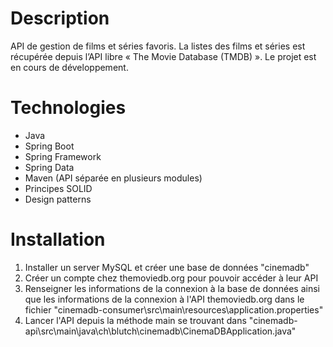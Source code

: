# Description
API de gestion de films et séries favoris. La listes des films et séries est récupérée depuis l’API libre « The Movie Database (TMDB) ». Le projet est en cours de développement.

# Technologies
* Java
* Spring Boot
* Spring Framework
* Spring Data
* Maven (API séparée en plusieurs modules)
* Principes SOLID
* Design patterns

# Installation
1. Installer un server MySQL et créer une base de données "cinemadb"
2. Créer un compte chez themoviedb.org pour pouvoir accéder à leur API
3. Renseigner les informations de la connexion à la base de données ainsi que les informations de la connexion à l'API themoviedb.org dans le fichier "cinemadb-consumer\src\main\resources\application.properties"
4. Lancer l'API depuis la méthode main se trouvant dans "cinemadb-api\src\main\java\ch\blutch\cinemadb\CinemaDBApplication.java"